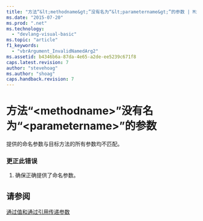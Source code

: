```yaml
---
title: "方法“&lt;methodname&gt;”没有名为“&lt;parametername&gt;”的参数 | Microsoft Docs"
ms.date: "2015-07-20"
ms.prod: ".net"
ms.technology: 
  - "devlang-visual-basic"
ms.topic: "article"
f1_keywords: 
  - "vbrArgument_InvalidNamedArg2"
ms.assetid: b4346b6a-87da-4e65-a2de-ee5239c671f8
caps.latest.revision: 7
author: "stevehoag"
ms.author: "shoag"
caps.handback.revision: 7
---
```

# 方法“&lt;methodname&gt;”没有名为“&lt;parametername&gt;”的参数
提供的命名参数与目标方法的所有参数均不匹配。  
  
### 更正此错误  
  
1.  确保正确提供了命名参数。  
  
## 请参阅  
 [通过值和通过引用传递参数](../../visual-basic/programming-guide/language-features/procedures/passing-arguments-by-value-and-by-reference.md)
